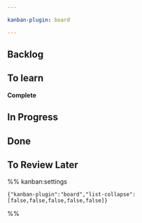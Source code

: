 ```yaml
---

kanban-plugin: board

---
```


## Backlog



## To learn

**Complete**


## In Progress



## Done



## To Review Later





%% kanban:settings
```
{"kanban-plugin":"board","list-collapse":[false,false,false,false,false]}
```
%%